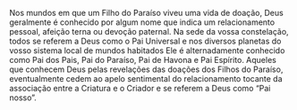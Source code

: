 ﻿Nos mundos em que um Filho do Paraíso viveu uma vida de doação, Deus geralmente é conhecido por algum nome que indica um relacionamento pessoal, afeição terna ou devoção paternal. Na sede da vossa constelação, todos se referem a Deus como o Pai Universal e nos diversos planetas do vosso sistema local de mundos habitados Ele é alternadamente conhecido como Pai dos Pais, Pai do Paraíso, Pai de Havona e Pai Espírito. Aqueles que conhecem Deus pelas revelações das doações dos Filhos do Paraíso, eventualmente cedem ao apelo sentimental do relacionamento tocante da associação entre a Criatura e o Criador e se referem a Deus como “Pai nosso”.